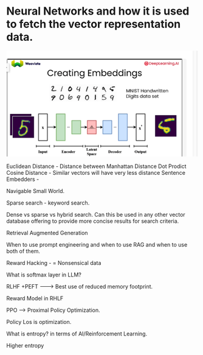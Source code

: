 # Neural Networks and how it is used to fetch the  vector representation data.

![img.png](img.png)

Euclidean Distance -  Distance between 
Manhattan Distance
Dot Prodict
Cosine Distance -  Similar vectors will have very less distance
Sentence Embedders -

Navigable Small World.

Sparse search -  keyword search.

Dense vs sparse vs hybrid search. Can this be used in any other vector database offering to provide more concise results
for search criteria.

Retrieval Augmented Generation

When to use prompt engineering and when to use RAG and when to use both of them.

Reward Hacking - = Nonsensical data 

What is softmax layer in LLM?

RLHF +PEFT ---> Best use of reduced memory footprint.



Reward Model in RHLF

PPO --> Proximal Policy Optimization.


Policy Los is optimization.

What is entropy? in terms of AI/Reinforcement Learning.

Higher entropy
